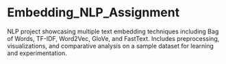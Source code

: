 # Embedding_NLP_Assignment
NLP project showcasing multiple text embedding techniques including Bag of Words, TF-IDF, Word2Vec, GloVe, and FastText. Includes preprocessing, visualizations, and comparative analysis on a sample dataset for learning and experimentation.
